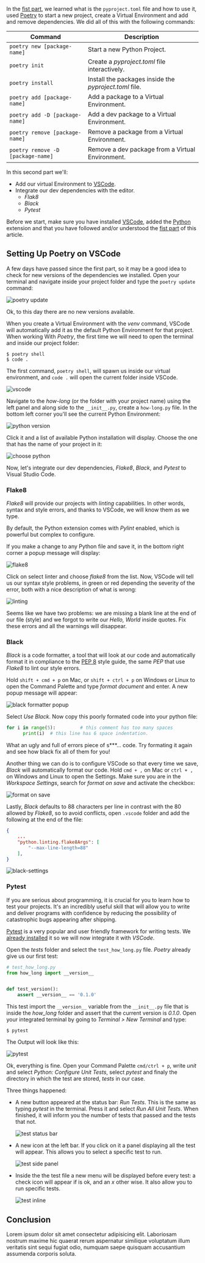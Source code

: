 In the [fist part](https://www.pythoncheatsheet.org/blog/python-projects-with-poetry-and-vscode-part-1), we learned what is the `pyproject.toml` file and how to use it, used [Poetry](https://poetry.eustace.io/) to start a new project, create a Virtual Environment and add and remove dependencies. We did all of this with the following commands:

| Command                           | Description                                            |
| --------------------------------- | ------------------------------------------------------ |
| `poetry new [package-name]`       | Start a new Python Project.                            |
| `poetry init`                     | Create a *pyproject.toml* file interactively.          |
| `poetry install`                  | Install the packages inside the *pyproject.toml* file. |
| `poetry add [package-name]`       | Add a package to a Virtual Environment.                |
| `poetry add -D [package-name]`    | Add a dev package to a Virtual Environment.            |
| `poetry remove [package-name]`    | Remove a package from a Virtual Environment.           |
| `poetry remove -D [package-name]` | Remove a dev package from a Virtual Environment.       |

In this second part we'll:

- Add our virtual Environment to [VSCode](https://code.visualstudio.com/).
- Integrate our dev dependencies with the editor.
  - *Flak8*
  - *Black*
  - *Pytest*

Before we start, make sure you have installed [VSCode](https://code.visualstudio.com/), added the [Python](https://marketplace.visualstudio.com/itemdetails?itemName=ms-python.python) extension and that you have followed and/or understood the [fist part](https://www.pythoncheatsheet.org/blog/python-projects-with-poetry-and-vscode-part-1) of this article.

## Setting Up Poetry on VSCode

A few days have passed since the first part, so it may be a good idea to check for new versions of the dependencies we installed. Open your terminal and navigate inside your project folder and type the `poetry update` command:

![poetry update](update.png)

Ok, to this day there are no new versions available.

When you create a Virtual Environment with the *venv* command, VSCode will automatically add it as the default Python Environment for that project. When working With *Poetry*, the first time we will need to open the terminal and inside our project folder:

```
$ poetry shell
$ code .
```

The first command, `poetry shell`, will spawn us inside our virtual environment, and `code .` will open the current folder inside VSCode.

![vscode](vscode.png)

Navigate to the *how-long* (or the folder with your project name) using the left panel and along side to the `__init__.py`, create a `how-long.py` file. In the bottom left corner you'll see the current Python Environment:

![python version](python-code.png)

Click it and a list of available Python installation will display. Choose the one that has the name of your project in it:

![choose python](choose-environment.png)

Now, let's integrate our dev dependencies, *Flake8*, *Black*, and *Pytest* to Visual Studio Code.

### Flake8

*Flake8* will provide our projects with *linting* capabilities. In other words, syntax and style errors, and thanks to VSCode, we will know them as we type.

By default, the Python extension comes with *Pylint* enabled, which is powerful but complex to configure.

If you make a change to any Python file and save it, in the bottom right corner a popup message will display:

![flake8](select-linter.png)

Click on select linter and choose *flake8* from the list. Now, VSCode will tell us our syntax style problems, in green or red depending the severity of the error, both with a nice description of what is wrong:

![linting](linting.png)

Seems like we have two problems: we are missing a blank line at the end of our file (style) and we forgot to write our *Hello, World* inside quotes. Fix these errors and all the warnings will disappear.

### Black

*Black* is a code formatter, a tool that will look at our code and automatically format it in compliance to the [PEP 8](https://www.python.org/dev/peps/pep-0008/) style guide, the same *PEP* that use *Flake8* to lint our style errors.

Hold `shift + cmd + p` on Mac, or `shift + ctrl + p` on Windows or Linux to open the Command Palette and type *format document* and enter. A new popup message will appear:

![black formatter popup](format-popup.png)

Select *Use Black*. Now copy this poorly formated code into your python file:

```python
for i in range(5):         # this comment has too many spaces
      print(i)  # this line has 6 space indentation.
```

What an ugly and full of errors piece of s***... code. Try formating it again and see how black fix all of them for you!

Another thing we can do is to configure VSCode so that every time we save, *Black* will automatically format our code. Hold `cmd + ,` on Mac or `ctrl + ,` on Windows and Linux to open the Settings. Make sure you are in the *Workspace Settings*, search for *format on save* and activate the checkbox:

![format on save](format-on-save.png)

Lastly, *Black* defaults to 88 characters per line in contrast with the 80 allowed by *Flake8*, so to avoid conflicts, open `.vscode` folder and add the following at the end of the file:

```json
{
    ...
    "python.linting.flake8Args": [
        "--max-line-length=88"
    ],
}
```

![black-settings](black-settings.png)

### Pytest

If you are serious about programming, it is crucial for you to learn how to test your projects. It's an incredibly useful skill that will allow you to write and deliver programs with confidence by reducing the possibility of catastrophic bugs appearing after shipping.

[Pytest](https://docs.pytest.org/en/latest/) is a very popular and user friendly framework for writing tests. We [already installed](https://www.pythoncheatsheet.org/blog/python-projects-with-poetry-and-vscode-part-1#Dependency-Management) it so we will now integrate it with *VSCode*.

Open the *tests* folder and select the `test_how_long.py` file. *Poetry* already give us our first test:

```python
# test_how_long.py
from how_long import __version__


def test_version():
    assert __version__ == '0.1.0'
```

This test import the `__version__` variable from the `__init__.py` file that is inside the *how_long* folder and assert that the current version is *0.1.0*. Open your integrated terminal by going to *Terminal > New Terminal* and type:

```
$ pytest
```

The Output will look like this:

![pytest](pytest-terminal.png)

Ok, everything is fine. Open your Command Palette `cmd/ctrl + p`, write *unit* and select *Python: Configure Unit Tests*, select *pytest* and finaly the directory in which the test are stored, *tests* in our case.

Three things happened:

- A new button appeared at the status bar: *Run Tests*. This is the same as typing *pytest* in the terminal. Press it and select *Run All Unit Tests*. When finished, it will inform you the number of tests that passed and the tests that not.

    ![test status bar](test-statusbar.png)

- A new icon at the left bar. If you click on it a panel displaying all the test will appear. This allows you to select a specific test to run.

    ![test side panel](test-side-panel.png)

- Inside the the test file a new menu will be displayed before every test: a check icon will appear if is ok, and an *x* other wise. It also allow you to run specific tests.

    ![test inline](test-inline.png)

## Conclusion

Lorem ipsum dolor sit amet consectetur adipisicing elit. Laboriosam nostrum maxime hic quaerat rerum aspernatur similique voluptatum illum veritatis sint sequi fugiat odio, numquam saepe quisquam accusantium assumenda corporis soluta.
